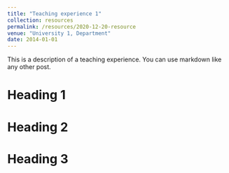 ```yaml
---
title: "Teaching experience 1"
collection: resources
permalink: /resources/2020-12-20-resource
venue: "University 1, Department"
date: 2014-01-01
---
```


This is a description of a teaching experience. You can use markdown like any other post.

Heading 1
======

Heading 2
======

Heading 3
======